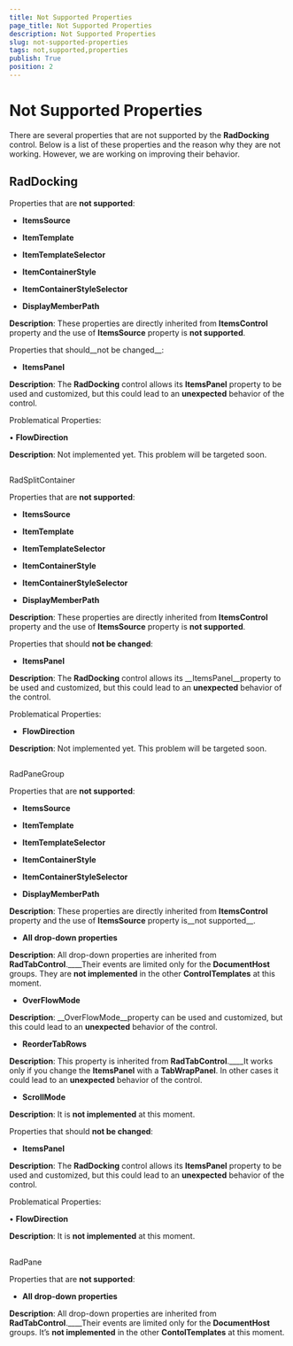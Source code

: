 ```yaml
---
title: Not Supported Properties
page_title: Not Supported Properties
description: Not Supported Properties
slug: not-supported-properties
tags: not,supported,properties
publish: True
position: 2
---
```


# Not Supported Properties



There are several properties that are not supported by the __RadDocking__ control. Below is a list of these properties and the reason why they are not working. However, we are working on improving their behavior. 



## RadDocking

Properties that are __not supported__:

* __ItemsSource__

* __ItemTemplate__

* __ItemTemplateSelector__

* __ItemContainerStyle__

* __ItemContainerStyleSelector__

* __DisplayMemberPath__

__Description__: These properties are directly inherited from __ItemsControl__ property and the use of __ItemsSource__ property is __not supported__.

Properties that should__not be changed__:

* __ItemsPanel__

__Description__: The __RadDocking__ control allows its __ItemsPanel__ property to be used and customized, but this could lead to an __unexpected__ behavior of the control.

Problematical Properties:

• __FlowDirection__

__Description__: Not implemented yet. This problem will be targeted soon.

## 
RadSplitContainer

Properties that are __not supported__:

* __ItemsSource__

* __ItemTemplate__

* __ItemTemplateSelector__

* __ItemContainerStyle__

* __ItemContainerStyleSelector__

* __DisplayMemberPath__

__Description__: These properties are directly inherited from __ItemsControl__ property and the use of __ItemsSource__ property is __not supported__.

Properties that should __not be changed__:

* __ItemsPanel__

__Description__: The __RadDocking__ control allows its __ItemsPanel__property to be used and customized, but this could lead to an __unexpected__ behavior of the control.

Problematical Properties:

* __FlowDirection__

__Description__: Not implemented yet. This problem will be targeted soon.

## 
RadPaneGroup

Properties that are __not supported__:

* __ItemsSource__

* __ItemTemplate__

* __ItemTemplateSelector__

* __ItemContainerStyle__

* __ItemContainerStyleSelector__

* __DisplayMemberPath__

__Description__: These properties are directly inherited from __ItemsControl__ property and the use of __ItemsSource__ property is__not supported__.



* __All drop-down properties__

__Description__: All drop-down properties are inherited from __RadTabControl__.____Their events are limited only for the __DocumentHost__ groups. They are __not implemented__ in the other __ControlTemplates__ at this moment.



* __OverFlowMode__

__Description__: __OverFlowMode__property can be used and customized, but this could lead to an __unexpected__ behavior of the control.



* __ReorderTabRows__

__Description__: This property is inherited from __RadTabControl__.____It works only if you change the __ItemsPanel__ with a __TabWrapPanel__. In other cases it could lead to an __unexpected__ behavior of the control.



* __ScrollMode__

__Description__: It is __not implemented__ at this moment.

Properties that should __not be changed__:

* __ItemsPanel__

__Description__: The __RadDocking__ control allows its __ItemsPanel__ property to be used and customized, but this could lead to an __unexpected__ behavior of the control.

Problematical Properties:

• __FlowDirection__

__Description__: It is __not implemented__ at this moment.

## 
RadPane

Properties that are __not supported__:

* __All drop-down properties__

__Description__: All drop-down properties are inherited from __RadTabControl__.____Their events are limited only for the __DocumentHost__ groups. It’s __not implemented__ in the other __ContolTemplates__ at this moment.

